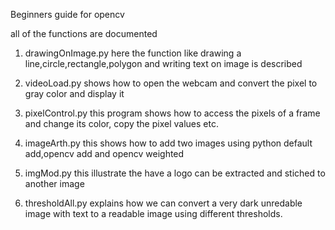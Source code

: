 Beginners guide for opencv

all of the functions are documented

1) drawingOnImage.py  here the function like drawing a line,circle,rectangle,polygon and writing text on image is described

2) videoLoad.py shows how to open the webcam and convert the pixel to gray color and display it
3) pixelControl.py this program shows how to access the pixels of a frame and change its color, copy the pixel values etc.

4) imageArth.py this shows how to add two images using python default add,opencv add and opencv weighted

5) imgMod.py this illustrate the have a logo can be extracted and stiched to another image

6) thresholdAll.py explains how we can convert a very dark unredable image with text to a readable image using different thresholds.




